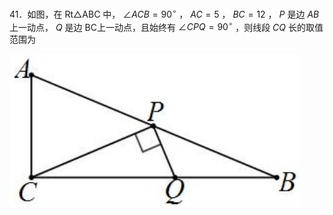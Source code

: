 41．如图，在 Rt△ABC 中， $\angle A C B = 9 0 ^ { \circ }$ ， $A C { = } 5$ ， $B C = 1 2$ ， $P$ 是边 $A B$ 上一动点， $Q$ 是边 BC上一动点，且始终有 $\angle C P Q = 9 0 ^ { \circ }$ ，则线段 $C Q$ 长的取值范围为

![](<../../qs_image_DB/专题2-1__将军饮马等8类常见最值问题（解析版）/5f687909cb0ce8baf51be72d4962f0c469c30494087ba15b3f1117756e42e5d7.jpg>)
